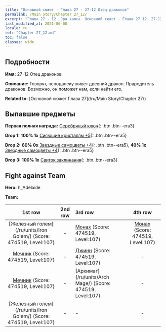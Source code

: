 ```yaml
---
title: "Основной сюжет - Глава 27 - 27-12 Отец драконов"
permalink: /Main Story/Chapter 27_12/
excerpt: "Глава 27 - 12. Эра хаоса  Основной сюжет - Глава 27_12. 27-12 Отец драконов"
last_modified_at: 2021-06-08
locale: ru
ref: "Chapter 27_12.md"
toc: false
classes: wide
---
```


## Подробности

 **Имя:** 27-12 Отец драконов

 **Описание:** Говорят, неподалеку живет древний дракон. Прародитель драконов. Возможно, он поможет нам, если найти его.

 **Related to:** [Основной сюжет Глава 27](/ru/Main Story/Chapter 27/)

## Выпавшие предметы

 **Первая полная награда:** [Серебряный ключ](/ItemsRU/con_693/){: .btn .btn--era3}

 **Drop 1:** **100% 1x** [Сияющие кристаллы +5](/ItemsRU/mat_101/){: .btn .btn--era5}

 **Drop 2:** **60% 0x** [Звездные самоцветы +4](/ItemsRU/mat_93/){: .btn .btn--era5}, **40% 1x** [Звездные самоцветы +4](/ItemsRU/mat_93/){: .btn .btn--era5}

 **Drop 3:** **100% 1x** [Свиток заклинания](/ItemsRU/con_694/){: .btn .btn--era3}


## Fight against Team
 **Hero:** h_Adelaide

 **Team:**


  | 1st row | 2nd row | 3rd row | 4th row |
  |:----:|:----:|:----|:----:|
  | [Железный голем](/ru/units/Iron Golem/) (Score: 474519, Level:107)  | - | [Монах](/ru/units/Monk/) (Score: 474519, Level:107)  | [Монах](/ru/units/Monk/) (Score: 474519, Level:107)  |
  | [Мечник](/ru/units/Swordsman/) (Score: 474519, Level:107)  | - | [Джинн](/ru/units/Genie/) (Score: 474519, Level:107)  | - |
  | [Мечник](/ru/units/Swordsman/) (Score: 474519, Level:107)  | - | [Архимаг](/ru/units/Arch Mage/) (Score: 474519, Level:107)  | - |
  | [Железный голем](/ru/units/Iron Golem/) (Score: 474519, Level:107)  | - | - | - |



